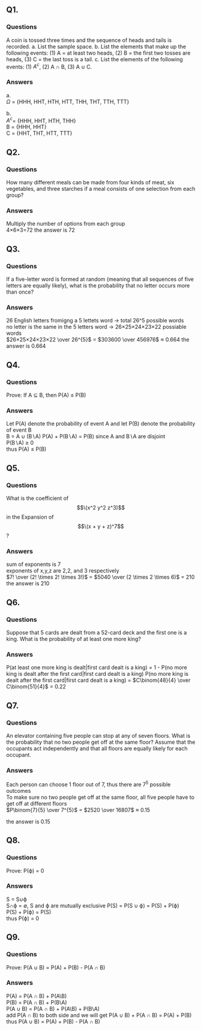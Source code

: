 ## Q1. 
### Questions 
A coin is tossed three times and the sequence of heads and tails is recorded.
a. List the sample space.
b. List the elements that make up the following events: (1) A = at least two
heads, (2) B = the first two tosses are heads, (3) C = the last toss is a tail. c. List the elements of the following events: (1) $A^{c}$, (2) A ∩ B, (3) A ∪ C.
### Answers
a.   
   $\Omega$ = \{HHH, HHT, HTH, HTT, THH, THT, TTH, TTT\}  
  
b.  
   $A^{c}$= \{HHH, HHT, HTH, THH\}  
   B = \{HHH, HHT\}  
   C = \{HHT, THT, HTT, TTT\}
## Q2.
### Questions
How many different meals can be made from four kinds of meat, six vegetables, and three starches if a meal consists of one selection from each group?  
### Answers
Multiply the number of options from each group  
4×6×3=72
the answer is 72
## Q3.
### Questions
If a five-letter word is formed at random (meaning that all sequences of five letters are equally likely), what is the probability that no letter occurs more than once?  
### Answers
26 English letters fromigng a 5 lettets word → total 26^5 possible words  
no letter is the same in the 5 letters word → 26×25×24×23×22 possiable words  
$26×25×24×23×22 \over 26^{5}$ = $303600 \over 456976$ ≈ 0.664
the answer is 0.664
## Q4.
### Questions
Prove: If A ⊆ B, then P(A) ≤ P(B)  
### Answers
Let P(A) denote the probability of event A and let P(B) denote the probability of event B  
B = A ∪ (B∖A)
P(A) + P(B∖A) = P(B) since A and B∖A are disjoint  
P(B∖A) ≥ 0  
thus P(A) ≤ P(B)  
## Q5.
### Questions
What is the coefficient of $$\(x^2 y^2 z^3)$$ in the Expansion of $$\(x + y + z)^7$$?  
### Answers
sum of exponents is 7  
exponents of x,y,z are 2,2, and 3 respectively  
$7! \over (2! \times 2! \times 3!)$ = $5040 \over (2 \times 2 \times 6)$ = 210  
the answer is 210  
## Q6.
### Questions
Suppose that 5 cards are dealt from a 52-card deck and the first one is a king. What is the probability of at least one more king?  
### Answers
P(at least one more king is dealt|first card dealt is a king) = 1 - P(no more king is dealt after the first card|first card dealt is a king)
P(no more king is dealt after the first card|first card dealt is a king) = $C\binom{48}{4} \over C\binom{51}{4}$ = 0.22
## Q7.
### Questions
An elevator containing five people can stop at any of seven floors. What is the probability that no two people get off at the same floor? Assume that the occupants act independently and that all floors are equally likely for each occupant.  
### Answers
Each person can choose 1 floor out of 7, thus there are $7^{5}$ possible outcomes  
To make sure no two people get off at the same floor, all five people have to get off at different floors   
$P\binom{7}{5} \over 7^{5}$ = $2520 \over 16807$ ≈ 0.15

the answer is 0.15
## Q8.
### Questions
Prove: P(ϕ) = 0  
### Answers
S = S∪ϕ  
S∩ϕ = ∅, S and ϕ are mutually exclusive 
P(S) = P(S ∪ ϕ) = P(S) + P(ϕ)   
P(S) + P(ϕ) = P(S)   
thus P(ϕ) = 0 
## Q9.
### Questions
Prove: P(A ∪ B) = P(A) + P(B) - P(A ∩ B)  
### Answers
P(A) = P(A ∩ B) + P(A\B)    
P(B) = P(A ∩ B) + P(B\A)   
P(A ∪ B) = P(A ∩ B) + P(A\B) + P(B\A)  
add P(A ∩ B) to both side and we will get P(A ∪ B) + P(A ∩ B)  = P(A) + P(B)   
thus P(A ∪ B) = P(A) + P(B) - P(A ∩ B)
